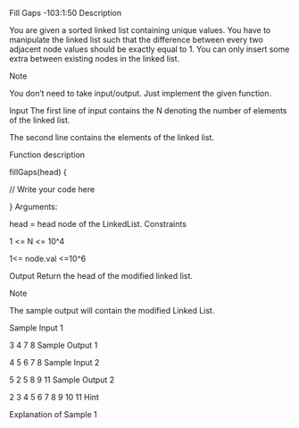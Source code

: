 <!-- link list -->
<!-- https://oj.masaischool.com/contest/5435/problem/05 -->

Fill Gaps -103:1:50
Description

You are given a sorted linked list containing unique values. You have to manipulate the linked list such that the difference between every two adjacent node values should be exactly equal to 1. You can only insert some extra between existing nodes in the linked list.

Note

You don’t need to take input/output. Just implement the given function.

Input
The first line of input contains the N denoting the number of elements of the linked list.

The second line contains the elements of the linked list.

Function description

fillGaps(head) {

// Write your code here

}
Arguments:

head = head node of the LinkedList.
Constraints

1 <= N <= 10^4

1<= node.val <=10^6

Output
Return the head of the modified linked list.

Note

The sample output will contain the modified Linked List.

Sample Input 1

3
4 7 8
Sample Output 1

4 5 6 7 8
Sample Input 2

5
2 5 8 9 11
Sample Output 2

2 3 4 5 6 7 8 9 10 11
Hint

Explanation of Sample 1
